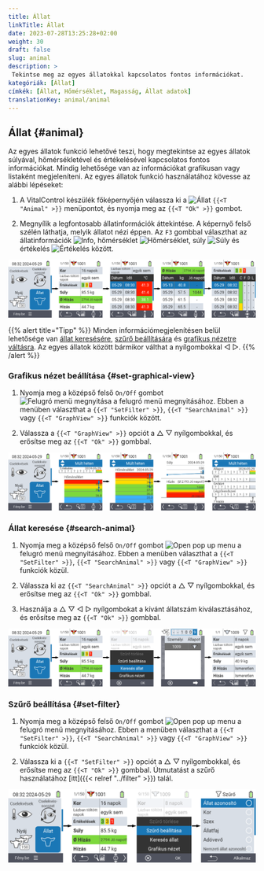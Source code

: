 ```yaml
---
title: Állat
linkTitle: Állat
date: 2023-07-28T13:25:28+02:00
weight: 30
draft: false
slug: animal
description: >
 Tekintse meg az egyes állatokkal kapcsolatos fontos információkat.
kategóriák: [Állat]
címkék: [Állat, Hőmérséklet, Magasság, Állat adatok]
translationKey: animal/animal
---
```

## Állat {#animal}

Az egyes állatok funkció lehetővé teszi, hogy megtekintse az egyes állatok súlyával, hőmérsékletével és értékelésével kapcsolatos fontos információkat. Mindig lehetősége van az információkat grafikusan vagy listaként megjeleníteni. Az egyes állatok funkció használatához kövesse az alábbi lépéseket:

1. A VitalControl készülék főképernyőjén válassza ki a <img src="/icons/main/animal.svg" width="35" align="bottom" alt="Állat" /> `{{<T "Animal" >}}` menüpontot, és nyomja meg az `{{<T "Ok" >}}` gombot.

2. Megnyílik a legfontosabb állatinformációk áttekintése. A képernyő felső szélén láthatja, melyik állatot nézi éppen. Az `F3` gombbal választhat az állatinformációk <img src="/icons/footer/info.svg" width="20" align="bottom" alt="Info" />, hőmérséklet <img src="/icons/actions/temperature.svg" width="10" align="bottom" alt="Hőmérséklet" />, súly <img src="/icons/actions/weight.svg" width="20" align="bottom" alt="Súly" /> és értékelés <img src="/icons/actions/rating.svg" width="25" align="bottom" alt="Értékelés" /> között.

![VitalControl: Állat menü](images/list.png "Megjelenítés listaként")

{{% alert title="Tipp"  %}}
Minden információmegjelenítésen belül lehetősége van [állat keresésére](#search-animal), [szűrő beállítására](#set-filter) és [grafikus nézetre váltásra](#set-graphical-view).
Az egyes állatok között bármikor válthat a nyílgombokkal ◁ ▷.
{{% /alert %}}

### Grafikus nézet beállítása {#set-graphical-view}

1. Nyomja meg a középső felső `On/Off` gombot <img src="/icons/footer/search_chart.svg" width="40" align="bottom" alt="Felugró menü megnyitása" /> a felugró menü megnyitásához. Ebben a menüben választhat a `{{<T "SetFilter" >}}`, `{{<T "SearchAnimal" >}}` vagy `{{<T "GraphView" >}}` funkciók között.

2. Válassza a `{{<T "GraphView" >}}` opciót a △ ▽ nyílgombokkal, és erősítse meg az `{{<T "Ok" >}}` gombbal.


![VitalControl: Menu Animal](images/graphic.png "Representation as a graphic")

### Állat keresése {#search-animal}

1. Nyomja meg a középső felső `On/Off` gombot <img src="/icons/footer/search_chart.svg" width="40" align="bottom" alt="Open pop up menu" /> a felugró menü megnyitásához. Ebben a menüben választhat a `{{<T "SetFilter" >}}`, `{{<T "SearchAnimal" >}}` vagy `{{<T "GraphView" >}}` funkciók közül.

2. Válassza ki az `{{<T "SearchAnimal" >}}` opciót a △ ▽ nyílgombokkal, és erősítse meg az `{{<T "Ok" >}}` gombbal.

3. Használja a △ ▽ ◁ ▷ nyílgombokat a kívánt állatszám kiválasztásához, és erősítse meg az `{{<T "Ok" >}}` gombbal.

![VitalControl: Menu Animal](images/search.png "Állat keresése")

### Szűrő beállítása {#set-filter}

1. Nyomja meg a középső felső `On/Off` gombot <img src="/icons/footer/search_chart.svg" width="40" align="bottom" alt="Open pop up menu" /> a felugró menü megnyitásához. Ebben a menüben választhat a `{{<T "SetFilter" >}}`, `{{<T "SearchAnimal" >}}` vagy `{{<T "GraphView" >}}` funkciók közül.

2. Válassza ki a `{{<T "SetFilter" >}}` opciót a △ ▽ nyílgombokkal, és erősítse meg az `{{<T "Ok" >}}` gombbal.
Útmutatást a szűrő használatához [itt]({{< relref "../filter" >}}) talál.

![VitalControl: Menu Animal](images/filter.png "Szűrő beállítása")
